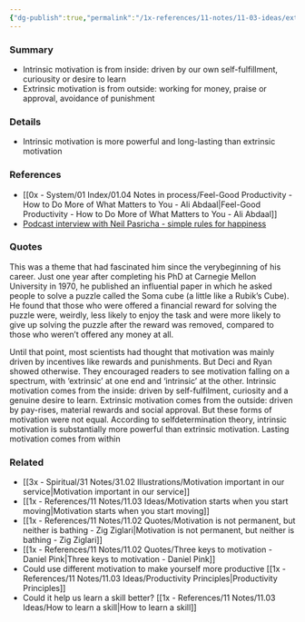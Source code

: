 ```yaml
---
{"dg-publish":true,"permalink":"/1x-references/11-notes/11-03-ideas/extrinsic-motivation-vs-intrinsic-motivation/","title":"Extrinsic motivation vs Intrinsic motivation","created":"2024-04-03T20:23:48.928+03:00","updated":"2024-04-03T20:27:39.050+03:00"}
---
```



### Summary
- Intrinsic motivation is from inside: driven by our own self-fulfillment, curiousity or desire to learn
- Extrinsic motivation is from outside: working for money, praise or approval, avoidance of punishment

### Details
- Intrinsic motivation is more powerful and long-lasting than extrinsic motivation

### References
- [[0x - System/01 Index/01.04 Notes in process/Feel-Good Productivity - How to Do More of What Matters to You - Ali Abdaal\|Feel-Good Productivity - How to Do More of What Matters to You - Ali Abdaal]]
- [Podcast interview with Neil Pasricha - simple rules for happiness](https://fs.blog/knowledge-project-podcast/neil-pasricha-2/)

### Quotes
This was a theme that had fascinated him since the verybeginning of his career. Just one year after completing his PhD at Carnegie Mellon University in 1970, he published an influential paper in which he asked people to solve a puzzle called the Soma cube (a little like a Rubik’s Cube). He found that those who were offered a financial reward for solving the puzzle were, weirdly, less likely to enjoy the task and were more likely to give up solving the puzzle after the reward was removed, compared to those who weren’t offered any money at all.

Until that point, most scientists had thought that motivation was
mainly driven by incentives like rewards and punishments. But Deci and Ryan showed otherwise. They encouraged readers to see motivation falling on a spectrum,
with ‘extrinsic’ at one end and ‘intrinsic’ at the other. Intrinsic motivation comes from the inside: driven by self-fulfilment, curiosity and a genuine desire to learn. Extrinsic motivation comes from the outside: driven by pay-rises, material rewards and social approval. But these forms of motivation were not equal. According to selfdetermination theory, intrinsic motivation is substantially more powerful than extrinsic motivation. Lasting motivation comes from within


### Related
- [[3x - Spiritual/31 Notes/31.02 Illustrations/Motivation important in our service\|Motivation important in our service]]
- [[1x - References/11 Notes/11.03 Ideas/Motivation starts when you start moving\|Motivation starts when you start moving]]
- [[1x - References/11 Notes/11.02 Quotes/Motivation is not permanent, but neither is bathing - Zig Ziglari\|Motivation is not permanent, but neither is bathing - Zig Ziglari]]
- [[1x - References/11 Notes/11.02 Quotes/Three keys to motivation - Daniel Pink\|Three keys to motivation - Daniel Pink]]
- Could use different motivation to make yourself more productive [[1x - References/11 Notes/11.03 Ideas/Productivity Principles\|Productivity Principles]]
- Could it help us learn a skill better? [[1x - References/11 Notes/11.03 Ideas/How to learn a skill\|How to learn a skill]]
